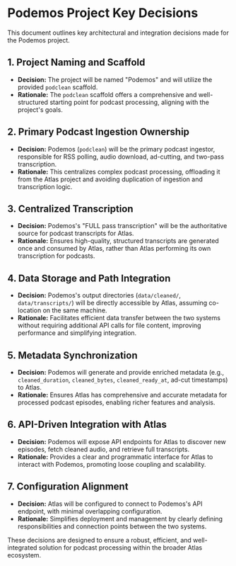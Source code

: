 # Podemos Project Key Decisions

This document outlines key architectural and integration decisions made for the Podemos project.

## 1. Project Naming and Scaffold
*   **Decision:** The project will be named "Podemos" and will utilize the provided `podclean` scaffold.
*   **Rationale:** The `podclean` scaffold offers a comprehensive and well-structured starting point for podcast processing, aligning with the project's goals.

## 2. Primary Podcast Ingestion Ownership
*   **Decision:** Podemos (`podclean`) will be the primary podcast ingestor, responsible for RSS polling, audio download, ad-cutting, and two-pass transcription.
*   **Rationale:** This centralizes complex podcast processing, offloading it from the Atlas project and avoiding duplication of ingestion and transcription logic.

## 3. Centralized Transcription
*   **Decision:** Podemos's "FULL pass transcription" will be the authoritative source for podcast transcripts for Atlas.
*   **Rationale:** Ensures high-quality, structured transcripts are generated once and consumed by Atlas, rather than Atlas performing its own transcription for podcasts.

## 4. Data Storage and Path Integration
*   **Decision:** Podemos's output directories (`data/cleaned/`, `data/transcripts/`) will be directly accessible by Atlas, assuming co-location on the same machine.
*   **Rationale:** Facilitates efficient data transfer between the two systems without requiring additional API calls for file content, improving performance and simplifying integration.

## 5. Metadata Synchronization
*   **Decision:** Podemos will generate and provide enriched metadata (e.g., `cleaned_duration`, `cleaned_bytes`, `cleaned_ready_at`, ad-cut timestamps) to Atlas.
*   **Rationale:** Ensures Atlas has comprehensive and accurate metadata for processed podcast episodes, enabling richer features and analysis.

## 6. API-Driven Integration with Atlas
*   **Decision:** Podemos will expose API endpoints for Atlas to discover new episodes, fetch cleaned audio, and retrieve full transcripts.
*   **Rationale:** Provides a clear and programmatic interface for Atlas to interact with Podemos, promoting loose coupling and scalability.

## 7. Configuration Alignment
*   **Decision:** Atlas will be configured to connect to Podemos's API endpoint, with minimal overlapping configuration.
*   **Rationale:** Simplifies deployment and management by clearly defining responsibilities and connection points between the two systems.

These decisions are designed to ensure a robust, efficient, and well-integrated solution for podcast processing within the broader Atlas ecosystem.